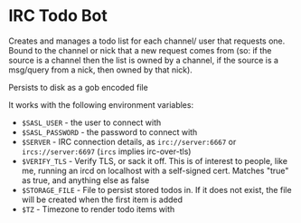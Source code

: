 # IRC Todo Bot

Creates and manages a todo list for each channel/ user that requests one. Bound to the channel or nick that a new request comes from (so: if the source is a channel then the list is owned by a channel, if the source is a msg/query from a nick, then owned by that nick).

Persists to disk as a gob encoded file

It works with the following environment variables:

* `$SASL_USER` - the user to connect with
* `$SASL_PASSWORD` - the password to connect with
* `$SERVER` - IRC connection details, as `irc://server:6667` or `ircs://server:6697` (`ircs` implies irc-over-tls)
* `$VERIFY_TLS` - Verify TLS, or sack it off. This is of interest to people, like me, running an ircd on localhost with a self-signed cert. Matches "true" as true, and anything else as false
* `$STORAGE_FILE` - File to persist stored todos in. If it does not exist, the file will be created when the first item is added
* `$TZ` - Timezone to render todo items with

